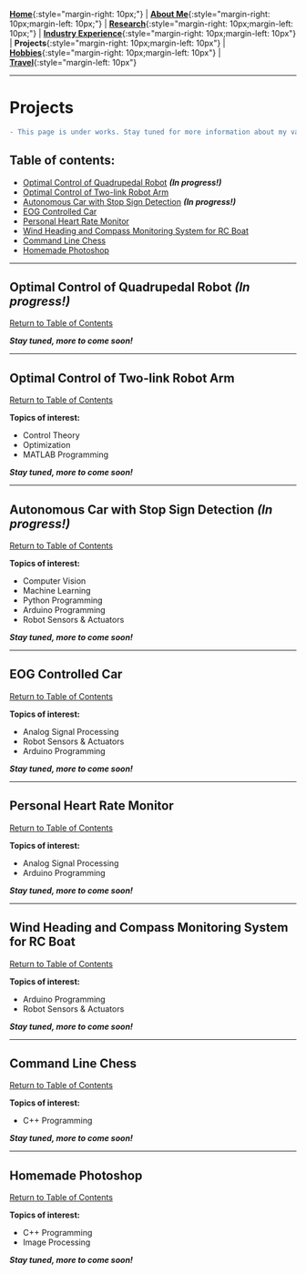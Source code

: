 [**Home**](../index.md){:style="margin-right: 10px;"}
|
[**About Me**](../aboutMe/index.md){:style="margin-right: 10px;margin-left: 10px;"}
|
[**Research**](../research/index.md){:style="margin-right: 10px;margin-left: 10px;"}
|
[**Industry Experience**](../industryExperience/index.md){:style="margin-right: 10px;margin-left: 10px"}
|
**Projects**{:style="margin-right: 10px;margin-left: 10px"}
|
[**Hobbies**](../hobbies/index.md){:style="margin-right: 10px;margin-left: 10px"}
|
[**Travel**](../travel/index.md){:style="margin-left: 10px"}

___

# Projects

```diff
- This page is under works. Stay tuned for more information about my various projects soon!
```

## Table of contents:

- [Optimal Control of Quadrupedal Robot](#optimal-control-of-quadrupedal-robot-in-progress) ***(In progress!)***
- [Optimal Control of Two-link Robot Arm](#optimal-control-of-two-link-robot-arm)
- [Autonomous Car with Stop Sign Detection](#autonomous-car-with-stop-sign-detection-in-progress) ***(In progress!)***
- [EOG Controlled Car](#eog-controlled-car)
- [Personal Heart Rate Monitor](#personal-heart-rate-monitor)
- [Wind Heading and Compass Monitoring System for RC Boat](#wind-heading-and-compass-monitoring-system-for-rc-boat)
- [Command Line Chess](#command-line-chess)
- [Homemade Photoshop](#homemade-photoshop)

___

## Optimal Control of Quadrupedal Robot ***(In progress!)***

[Return to Table of Contents](#table-of-contents)

***Stay tuned, more to come soon!***

___

## Optimal Control of Two-link Robot Arm

[Return to Table of Contents](#table-of-contents)

**Topics of interest:**
- Control Theory
- Optimization
- MATLAB Programming

***Stay tuned, more to come soon!***

___

## Autonomous Car with Stop Sign Detection ***(In progress!)***

[Return to Table of Contents](#table-of-contents) 

**Topics of interest:**
- Computer Vision
- Machine Learning
- Python Programming
- Arduino Programming
- Robot Sensors & Actuators

***Stay tuned, more to come soon!***

___

## EOG Controlled Car

[Return to Table of Contents](#table-of-contents)

**Topics of interest:**
- Analog Signal Processing
- Robot Sensors & Actuators
- Arduino Programming

***Stay tuned, more to come soon!***

___

## Personal Heart Rate Monitor

[Return to Table of Contents](#table-of-contents)

**Topics of interest:**
- Analog Signal Processing
- Arduino Programming

***Stay tuned, more to come soon!***

___

## Wind Heading and Compass Monitoring System for RC Boat

[Return to Table of Contents](#table-of-contents)

**Topics of interest:**
- Arduino Programming
- Robot Sensors & Actuators

***Stay tuned, more to come soon!***

___

## Command Line Chess

[Return to Table of Contents](#table-of-contents)

**Topics of interest:**
- C++ Programming

***Stay tuned, more to come soon!***

___

## Homemade Photoshop

[Return to Table of Contents](#table-of-contents)

**Topics of interest:**
- C++ Programming
- Image Processing

***Stay tuned, more to come soon!***